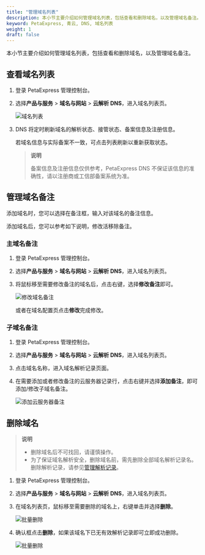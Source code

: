 ```yaml
---
title: "管理域名列表"
description: 本小节主要介绍如何管理域名列表，包括查看和删除域名，以及管理域名备注。
keyword: PetaExpress, 青云, DNS, 域名列表
weight: 1
draft: false
---
```


本小节主要介绍如何管理域名列表，包括查看和删除域名，以及管理域名备注。

## 查看域名列表

1. 登录 PetaExpress 管理控制台。

2. 选择**产品与服务** > **域名与网站** > **云解析 DNS**，进入域名列表页。
   
   ![域名列表](../_images/domain_status.png)

3. DNS 将定时刷新域名的解析状态、接管状态、备案信息及注册信息。
   
   若域名信息与实际备案不一致，可点击列表刷新以重新获取状态。
   
   > **说明**
   >
   > 备案信息及注册信息仅供参考，PetaExpress DNS 不保证该信息的准确性，请以注册商或工信部备案系统为准。

## 管理域名备注

添加域名时，您可以选择在备注框，输入对该域名的备注信息。

添加域名后，您可以参考如下说明，修改活移除备注。

### 主域名备注

1. 登录 PetaExpress 管理控制台。
2. 选择**产品与服务** > **域名与网站** > **云解析 DNS**，进入域名列表页。
3. 将鼠标移至需要修改备注的域名后，点击右键，选择**修改备注**即可。

   ![修改域名备注](../_images/host_remarks.png)

   或者在域名配置页点击**修改**完成修改。

### 子域名备注

1. 登录 PetaExpress 管理控制台。
2. 选择**产品与服务** > **域名与网站** > **云解析 DNS**，进入域名列表页。
3. 点击域名名称，进入域名解析记录页面。
4. 在需要添加或者修改备注的云服务器记录行，点击右键并选择**添加备注**，即可添加/修改子域名备注。

   ![添加云服务器备注](../_images/ip_remarks.png)

## 删除域名

> **说明**
>
> - 删除域名后不可找回，请谨慎操作。
> - 为了保证域名解析安全，删除域名前，需先删除全部域名解析记录名。删除解析记录，请参见[管理解析记录](../mgtrecordlist)。

1. 登录 PetaExpress 管理控制台。
2. 选择**产品与服务** > **域名与网站** > **云解析 DNS**，进入域名列表页。
3. 在域名列表页，鼠标移至需要删除的域名上，右键单击并选择**删除**。

   ![批量删除](../_images/click_delete.png)

4. 确认框点击**删除**，如果该域名下已无有效解析记录即可立即成功删除。

   ![批量删除](../_images/delete_domain.png)
